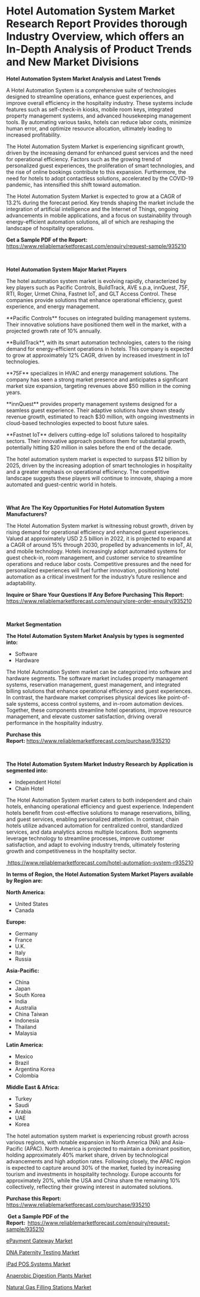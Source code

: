 <p><h1>Hotel Automation System Market Research Report Provides thorough Industry Overview, which offers an In-Depth Analysis of Product Trends and New Market Divisions</h1></p><p><strong>Hotel Automation System Market Analysis and Latest Trends</strong></p>
<p><p>A Hotel Automation System is a comprehensive suite of technologies designed to streamline operations, enhance guest experiences, and improve overall efficiency in the hospitality industry. These systems include features such as self-check-in kiosks, mobile room keys, integrated property management systems, and advanced housekeeping management tools. By automating various tasks, hotels can reduce labor costs, minimize human error, and optimize resource allocation, ultimately leading to increased profitability.</p><p>The Hotel Automation System Market is experiencing significant growth, driven by the increasing demand for enhanced guest services and the need for operational efficiency. Factors such as the growing trend of personalized guest experiences, the proliferation of smart technologies, and the rise of online bookings contribute to this expansion. Furthermore, the need for hotels to adopt contactless solutions, accelerated by the COVID-19 pandemic, has intensified this shift toward automation.</p><p>The Hotel Automation System Market is expected to grow at a CAGR of 13.2% during the forecast period. Key trends shaping the market include the integration of artificial intelligence and the Internet of Things, ongoing advancements in mobile applications, and a focus on sustainability through energy-efficient automation solutions, all of which are reshaping the landscape of hospitality operations.</p></p>
<p><strong>Get a Sample PDF of the Report:&nbsp;</strong> <a href="https://www.reliablemarketforecast.com/enquiry/request-sample/935210?utm_campaign=1108&utm_medium=2&utm_source=Github&utm_content=ia&utm_term=07032025&utm_id=hotel-automation-system">https://www.reliablemarketforecast.com/enquiry/request-sample/935210</a></p>
<p>&nbsp;</p>
<p><strong>Hotel Automation System Major Market Players</strong></p>
<p><p>The hotel automation system market is evolving rapidly, characterized by key players such as Pacific Controls, BuildTrack, AVE s.p.a, innQuest, 75F, RTI, Roger, Urmet China, Fastnet IoT, and GLT Access Control. These companies provide solutions that enhance operational efficiency, guest experience, and energy management.</p><p>**Pacific Controls** focuses on integrated building management systems. Their innovative solutions have positioned them well in the market, with a projected growth rate of 10% annually.</p><p>**BuildTrack**, with its smart automation technologies, caters to the rising demand for energy-efficient operations in hotels. This company is expected to grow at approximately 12% CAGR, driven by increased investment in IoT technologies.</p><p>**75F** specializes in HVAC and energy management solutions. The company has seen a strong market presence and anticipates a significant market size expansion, targeting revenues above $50 million in the coming years.</p><p>**innQuest** provides property management systems designed for a seamless guest experience. Their adaptive solutions have shown steady revenue growth, estimated to reach $30 million, with ongoing investments in cloud-based technologies expected to boost future sales.</p><p>**Fastnet IoT** delivers cutting-edge IoT solutions tailored to hospitality sectors. Their innovative approach positions them for substantial growth, potentially hitting $20 million in sales before the end of the decade.</p><p>The hotel automation system market is expected to surpass $12 billion by 2025, driven by the increasing adoption of smart technologies in hospitality and a greater emphasis on operational efficiency. The competitive landscape suggests these players will continue to innovate, shaping a more automated and guest-centric world in hotels.</p></p>
<p>&nbsp;</p>
<p><strong>What Are The Key Opportunities For Hotel Automation System Manufacturers?</strong></p>
<p><p>The Hotel Automation System market is witnessing robust growth, driven by rising demand for operational efficiency and enhanced guest experiences. Valued at approximately USD 2.5 billion in 2022, it is projected to expand at a CAGR of around 15% through 2030, propelled by advancements in IoT, AI, and mobile technology. Hotels increasingly adopt automated systems for guest check-in, room management, and customer service to streamline operations and reduce labor costs. Competitive pressures and the need for personalized experiences will fuel further innovation, positioning hotel automation as a critical investment for the industry’s future resilience and adaptability.</p></p>
<p><strong>Inquire or Share Your Questions If Any Before Purchasing This Report:</strong> <a href="https://www.reliablemarketforecast.com/enquiry/pre-order-enquiry/935210?utm_campaign=1108&utm_medium=2&utm_source=Github&utm_content=ia&utm_term=07032025&utm_id=hotel-automation-system">https://www.reliablemarketforecast.com/enquiry/pre-order-enquiry/935210</a></p>
<p>&nbsp;</p>
<p><strong>Market Segmentation</strong></p>
<p><strong>The Hotel Automation System Market Analysis by types is segmented into:</strong></p>
<p><ul><li>Software</li><li>Hardware</li></ul></p>
<p><p>The Hotel Automation System market can be categorized into software and hardware segments. The software market includes property management systems, reservation management, guest management, and integrated billing solutions that enhance operational efficiency and guest experiences. In contrast, the hardware market comprises physical devices like point-of-sale systems, access control systems, and in-room automation devices. Together, these components streamline hotel operations, improve resource management, and elevate customer satisfaction, driving overall performance in the hospitality industry.</p></p>
<p><strong>Purchase this Report:&nbsp;</strong><a href="https://www.reliablemarketforecast.com/purchase/935210?utm_campaign=1108&utm_medium=2&utm_source=Github&utm_content=ia&utm_term=07032025&utm_id=hotel-automation-system">https://www.reliablemarketforecast.com/purchase/935210</a></p>
<p>&nbsp;</p>
<p><strong>The Hotel Automation System Market Industry Research by Application is segmented into:</strong></p>
<p><ul><li>Independent Hotel</li><li>Chain Hotel</li></ul></p>
<p><p>The Hotel Automation System market caters to both independent and chain hotels, enhancing operational efficiency and guest experience. Independent hotels benefit from cost-effective solutions to manage reservations, billing, and guest services, enabling personalized attention. In contrast, chain hotels utilize advanced automation for centralized control, standardized services, and data analytics across multiple locations. Both segments leverage technology to streamline processes, improve customer satisfaction, and adapt to evolving industry trends, ultimately fostering growth and competitiveness in the hospitality sector.</p></p>
<p><a href="https://www.reliablemarketforecast.com/hotel-automation-system-r935210?utm_campaign=1108&utm_medium=2&utm_source=Github&utm_content=ia&utm_term=07032025&utm_id=hotel-automation-system">&nbsp;https://www.reliablemarketforecast.com/hotel-automation-system-r935210</a></p>
<p><strong>In terms of Region, the Hotel Automation System Market Players available by Region are:</strong></p>
<p>
    <p> <strong> North America: </strong>
        <ul>
            <li>United States</li>
            <li>Canada</li>
        </ul>
        </p> 
    <p> <strong> Europe: </strong>
        <ul>
            <li>Germany</li>
            <li>France</li>
            <li>U.K.</li>
            <li>Italy</li>
            <li>Russia</li>
        </ul>
        </p> 
    <p> <strong> Asia-Pacific: </strong>
        <ul>
            <li>China</li>
            <li>Japan</li>
            <li>South Korea</li>
            <li>India</li>
            <li>Australia</li>
            <li>China Taiwan</li>
            <li>Indonesia</li>
            <li>Thailand</li>
            <li>Malaysia</li>
        </ul>
        </p> 
    <p> <strong> Latin America: </strong>
        <ul>
            <li>Mexico</li>
            <li>Brazil</li>
            <li>Argentina Korea</li>
            <li>Colombia</li>
        </ul>
        </p> 
    <p> <strong> Middle East & Africa: </strong>
        <ul>
            <li>Turkey</li>
            <li>Saudi</li>
            <li>Arabia</li>
            <li>UAE</li>
            <li>Korea</li>
        </ul>
    </p>
    </p>
<p><p>The hotel automation system market is experiencing robust growth across various regions, with notable expansion in North America (NA) and Asia-Pacific (APAC). North America is projected to maintain a dominant position, holding approximately 40% market share, driven by technological advancements and high adoption rates. Following closely, the APAC region is expected to capture around 30% of the market, fueled by increasing tourism and investments in hospitality technology. Europe accounts for approximately 20%, while the USA and China share the remaining 10% collectively, reflecting their growing interest in automated solutions.</p></p>
<p><strong>Purchase this Report: </strong><a href="https://www.reliablemarketforecast.com/purchase/935210?utm_campaign=1108&utm_medium=2&utm_source=Github&utm_content=ia&utm_term=07032025&utm_id=hotel-automation-system">https://www.reliablemarketforecast.com/purchase/935210</a></p>
<p>&nbsp;<strong>Get a Sample PDF of the Report:&nbsp;&nbsp;</strong><a href="https://www.reliablemarketforecast.com/enquiry/request-sample/935210?utm_campaign=1108&utm_medium=2&utm_source=Github&utm_content=ia&utm_term=07032025&utm_id=hotel-automation-system">https://www.reliablemarketforecast.com/enquiry/request-sample/935210</a></p>
<p><strong></strong></p>
<p><p><a href="https://github.com/astadtetcha28/Market-Research-Report-List-1/blob/main/epayment-gateway-market.md?utm_campaign=1108&utm_medium=2&utm_source=Github&utm_content=ia&utm_term=07032025&utm_id=hotel-automation-system">ePayment Gateway Market</a></p><p><a href="https://github.com/pupekironim/Market-Research-Report-List-1/blob/main/dna-paternity-testing-market.md?utm_campaign=1108&utm_medium=2&utm_source=Github&utm_content=ia&utm_term=07032025&utm_id=hotel-automation-system">DNA Paternity Testing Market</a></p><p><a href="https://github.com/heeildannas/Market-Research-Report-List-1/blob/main/ipad-pos-systems-market.md?utm_campaign=1108&utm_medium=2&utm_source=Github&utm_content=ia&utm_term=07032025&utm_id=hotel-automation-system">iPad POS Systems Market</a></p><p><a href="https://github.com/ertssmelov0/Market-Research-Report-List-1/blob/main/anaerobic-digestion-plants-market.md?utm_campaign=1108&utm_medium=2&utm_source=Github&utm_content=ia&utm_term=07032025&utm_id=hotel-automation-system">Anaerobic Digestion Plants Market</a></p><p><a href="https://github.com/sibellanikmn/Market-Research-Report-List-1/blob/main/natural-gas-filling-stations-market.md?utm_campaign=1108&utm_medium=2&utm_source=Github&utm_content=ia&utm_term=07032025&utm_id=hotel-automation-system">Natural Gas Filling Stations Market</a></p></p>